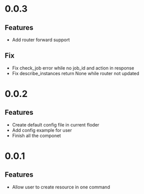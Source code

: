 # 0.0.3

## Features

- Add router forward support

## Fix

- Fix check_job error while no job_id and action in response
- Fix describe_instances return None while router not updated

# 0.0.2

## Features

- Create default config file in current floder
- Add config example for user
- Finish all the componet

# 0.0.1

## Features

- Allow user to create resource in one command